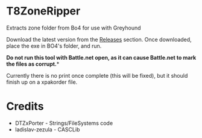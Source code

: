 # T8ZoneRipper
Extracts zone folder from Bo4 for use with Greyhound

Download the latest version from the [Releases](https://github.com/Scobalula/T8ZoneRipper/releases) section. Once downloaded, place the exe in BO4's folder, and run.

**Do not run this tool with Battle.net open, as it can cause Battle.net to mark the files as corrupt.***

Currently there is no print once complete (this will be fixed), but it should finish up on a xpakorder file.

# Credits 

* DTZxPorter - Strings/FileSystems code
* ladislav-zezula - CASCLib

